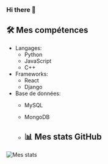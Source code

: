 ### Hi there 👋

<!--
**Luciesch8/Luciesch8** is a ✨ _special_ ✨ repository because its `README.md` (this file) appears on your GitHub profile.

Here are some ideas to get you started:

- 🔭 I’m currently working on ...
- 🌱 I’m currently learning ...
- 👯 I’m looking to collaborate on ...
- 🤔 I’m looking for help with ...
- 💬 Ask me about ...
- 📫 How to reach me: ...
- 😄 Pronouns: ...
- ⚡ Fun fact: ...
-->


## 🛠️ Mes compétences

- Langages: 
  - Python
  - JavaScript
  - C++
- Frameworks:
  - React
  - Django
- Base de données:
  - MySQL
  - MongoDB
 
  - ## 📊 Mes stats GitHub

![Mes stats](https://github-readme-stats.vercel.app/api?username=Luciesch8&show_icons=true)
